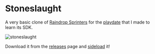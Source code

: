 # Stoneslaught

A very basic clone of [Raindrop Sprinters](https://store.steampowered.com/app/2566020/Raindrop_Sprinters/) for the [playdate](https://play.date) that I made to learn its SDK.  

![stoneslaught](https://github.com/OceanUwU/stoneslaught/assets/29258858/fff38c77-b5e8-4ba1-8a1f-9f8db5bf830d)

Download it from the [releases](https://github.com/OceanUwU/stoneslaught/releases) page and [sideload](https://play.date/account/sideload) it!
